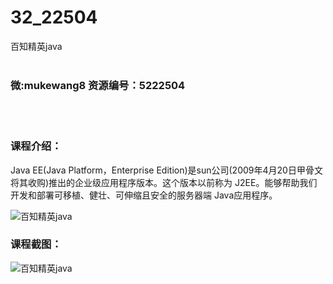 # 32_22504
百知精英java
<br/></br>
<h3>微:mukewang8 资源编号：5222504</h3>
<br/></br>
<h3>课程介绍：</h3>
<p><a title="查看与 Java 相关的文章" target="_blank">Java</a> EE(<a title="查看与 Java 相关的文章" target="_blank">Java</a> Platform，Enterprise Edition)是sun公司(2009年4月20日甲骨文将其收购)推出的企业级应用程序版本。这个版本以前称为 J2EE。能够帮助我们开发和部署可移植、健壮、可伸缩且安全的服务器端 Java应用程序。</p>
<p><img src="https://www.ko996.com/wp-content/uploads/img/2022/01/1-41-300x155.png" alt="百知精英java"></p>
<div class="info-desc">
<h3>课程截图：</h3>
<p><img src="https://www.ko996.com/wp-content/uploads/img/2022/01/2-43.png" alt="百知精英java"></p>


			
</div>
